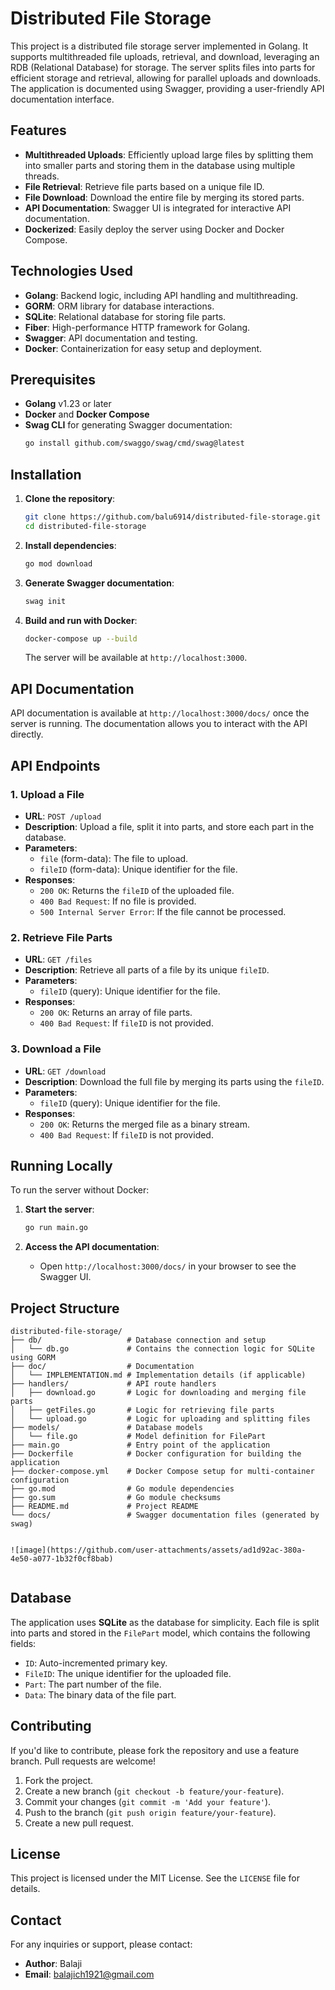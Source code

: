 
# Distributed File Storage

This project is a distributed file storage server implemented in Golang. It supports multithreaded file uploads, retrieval, and download, leveraging an RDB (Relational Database) for storage. The server splits files into parts for efficient storage and retrieval, allowing for parallel uploads and downloads. The application is documented using Swagger, providing a user-friendly API documentation interface.

## Features

- **Multithreaded Uploads**: Efficiently upload large files by splitting them into smaller parts and storing them in the database using multiple threads.
- **File Retrieval**: Retrieve file parts based on a unique file ID.
- **File Download**: Download the entire file by merging its stored parts.
- **API Documentation**: Swagger UI is integrated for interactive API documentation.
- **Dockerized**: Easily deploy the server using Docker and Docker Compose.

## Technologies Used

- **Golang**: Backend logic, including API handling and multithreading.
- **GORM**: ORM library for database interactions.
- **SQLite**: Relational database for storing file parts.
- **Fiber**: High-performance HTTP framework for Golang.
- **Swagger**: API documentation and testing.
- **Docker**: Containerization for easy setup and deployment.

## Prerequisites

- **Golang** v1.23 or later
- **Docker** and **Docker Compose**
- **Swag CLI** for generating Swagger documentation:
  ```bash
  go install github.com/swaggo/swag/cmd/swag@latest
  ```

## Installation

1. **Clone the repository**:
   ```bash
   git clone https://github.com/balu6914/distributed-file-storage.git
   cd distributed-file-storage
   ```

2. **Install dependencies**:
   ```bash
   go mod download
   ```

3. **Generate Swagger documentation**:
   ```bash
   swag init
   ```

4. **Build and run with Docker**:
   ```bash
   docker-compose up --build
   ```

   The server will be available at `http://localhost:3000`.

## API Documentation

API documentation is available at `http://localhost:3000/docs/` once the server is running. The documentation allows you to interact with the API directly.

## API Endpoints

### 1. Upload a File
   - **URL**: `POST /upload`
   - **Description**: Upload a file, split it into parts, and store each part in the database.
   - **Parameters**:
     - `file` (form-data): The file to upload.
     - `fileID` (form-data): Unique identifier for the file.
   - **Responses**:
     - `200 OK`: Returns the `fileID` of the uploaded file.
     - `400 Bad Request`: If no file is provided.
     - `500 Internal Server Error`: If the file cannot be processed.

### 2. Retrieve File Parts
   - **URL**: `GET /files`
   - **Description**: Retrieve all parts of a file by its unique `fileID`.
   - **Parameters**:
     - `fileID` (query): Unique identifier for the file.
   - **Responses**:
     - `200 OK`: Returns an array of file parts.
     - `400 Bad Request`: If `fileID` is not provided.

### 3. Download a File
   - **URL**: `GET /download`
   - **Description**: Download the full file by merging its parts using the `fileID`.
   - **Parameters**:
     - `fileID` (query): Unique identifier for the file.
   - **Responses**:
     - `200 OK`: Returns the merged file as a binary stream.
     - `400 Bad Request`: If `fileID` is not provided.

## Running Locally

To run the server without Docker:

1. **Start the server**:
   ```bash
   go run main.go
   ```

2. **Access the API documentation**:
   - Open `http://localhost:3000/docs/` in your browser to see the Swagger UI.

## Project Structure

```
distributed-file-storage/
├── db/                   # Database connection and setup
│   └── db.go             # Contains the connection logic for SQLite using GORM
├── doc/                  # Documentation
│   └── IMPLEMENTATION.md # Implementation details (if applicable)
├── handlers/             # API route handlers
│   ├── download.go       # Logic for downloading and merging file parts
│   ├── getFiles.go       # Logic for retrieving file parts
│   └── upload.go         # Logic for uploading and splitting files
├── models/               # Database models
│   └── file.go           # Model definition for FilePart
├── main.go               # Entry point of the application
├── Dockerfile            # Docker configuration for building the application
├── docker-compose.yml    # Docker Compose setup for multi-container configuration
├── go.mod                # Go module dependencies
├── go.sum                # Go module checksums
├── README.md             # Project README
└── docs/                 # Swagger documentation files (generated by swag)


![image](https://github.com/user-attachments/assets/ad1d92ac-380a-4e50-a077-1b32f0cf8bab)


```

## Database

The application uses **SQLite** as the database for simplicity. Each file is split into parts and stored in the `FilePart` model, which contains the following fields:

- `ID`: Auto-incremented primary key.
- `FileID`: The unique identifier for the uploaded file.
- `Part`: The part number of the file.
- `Data`: The binary data of the file part.

## Contributing

If you'd like to contribute, please fork the repository and use a feature branch. Pull requests are welcome!

1. Fork the project.
2. Create a new branch (`git checkout -b feature/your-feature`).
3. Commit your changes (`git commit -m 'Add your feature'`).
4. Push to the branch (`git push origin feature/your-feature`).
5. Create a new pull request.

## License

This project is licensed under the MIT License. See the `LICENSE` file for details.

## Contact

For any inquiries or support, please contact:

- **Author**: Balaji
- **Email**: balajich1921@gmail.com

